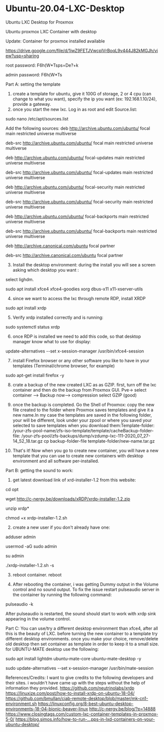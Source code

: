 # Ubuntu-20.04-LXC-Desktop
Ubuntu LXC Desktop for Proxmox

Ubuntu proxmox LXC Container with desktop

Update: Container for proxmox installed available

https://drive.google.com/file/d/1iwZ9FETJVwcplVrBoqL9v444J82kMGJh/view?usp=sharing

root password: F6h(W*Tsps=De?+k

admin password:  F6h(W*Ts

Part A: setting the template
1) create a template for ubuntu, give it 100G of storage, 2 or 4 cpu (can change to what you want), specify the ip you want (ex: 192.168.1.10/24), provide a gateway.
2) once you start the new lxc. Log in as root and edit Source.list:

sudo nano /etc/apt/sources.list

Add the following sources:
deb http://archive.ubuntu.com/ubuntu/ focal main restricted universe multiverse

deb-src http://archive.ubuntu.com/ubuntu/ focal main restricted universe multiverse

deb http://archive.ubuntu.com/ubuntu/ focal-updates main restricted universe multiverse

deb-src http://archive.ubuntu.com/ubuntu/ focal-updates main restricted universe multiverse

deb http://archive.ubuntu.com/ubuntu/ focal-security main restricted universe multiverse

deb-src http://archive.ubuntu.com/ubuntu/ focal-security main restricted universe multiverse

deb http://archive.ubuntu.com/ubuntu/ focal-backports main restricted universe multiverse

deb-src http://archive.ubuntu.com/ubuntu/ focal-backports main restricted universe multiverse

deb http://archive.canonical.com/ubuntu focal partner

deb-src http://archive.canonical.com/ubuntu focal partner

3) Install the desktop environment: during the install you will see a screen asking which desktop you want : 

select lighdm.

sudo apt install xfce4 xfce4-goodies xorg dbus-x11 x11-xserver-utils

4) since we want to access the lxc through remote RDP, install XRDP

sudo apt install xrdp

5) Verify xrdp installed correctly and is running:

sudo systemctl status xrdp

6) once RDP is installed we need to add this code, so that desktop manager know what to use for display:

update-alternatives --set x-session-manager /usr/bin/xfce4-session

7) install Firefox browser or any other software you like to have in your templates (Terminal/chrome browser, for example)

sudo apt-get install firefox -y

8) crate a backup of the new created LXC as as GZIP. first, turn off the lxc container and then do the backup from Proxmox GUI.
Pve-> select container <id> —> Backup now—> compression select GZIP (good)

9) once the backup is completed. Go the Shell of Proxmox: copy the new file created to the folder where Proxmox saves templates and give it a new name.In my case the templates are saved in the following folder, your will be different, look under your zpool or where you saved your selected to save templates when you download them:Template-folder: /your-zfs-pool-name/zfs-iso-template/template/cacheBackup-folder-file: /your-zfs-pool/zfs-backups/dump/vzdump-lxc-111-2020_07_27-14_52_18.tar.gz
cp backup-folder-file template-folder/new-name.tar.gz

10) That's it! Now when you go to create new container, you will have a new template that you can use to create new containers with desktop environment and all software per-installed.

Part B: getting the sound to work:

1) get latest download link of xrd-installer-1.2 from this website:

cd opt

wget http://c-nergy.be/downloads/xRDP/xrdp-installer-1.2.zip

unzip xrdp*

chmod +x xrdp-installer-1.2.sh

2) create a new user if you don't already have one:

adduser admin

usermod -aG sudo admin

su admin

./xrdp-installer-1.2.sh -s

3) reboot container.
 reboot

4) After rebooting the container, i was getting Dummy output in the Volume control and no sound output. To fix the issue restart pulseaudio server in the container by running the following command:

pulseaudio -k

After pulseaudio is restarted, the sound should start to work with xrdp sink appearing in the volume control.

Part C:
You can use/try a different desktop environment than xfce4, after all this is the beauty of LXC. before turning the new container to a template try different desktop environments. once you make your choice, remove/delete old desktop then set container as template in order to keep it to a small size.
for UBUNTU-MATE desktop use the following:

sudo apt install lightdm ubuntu-mate-core ubuntu-mate-desktop -y

sudo update-alternatives --set x-session-manager /usr/bin/mate-session


References/Credits:
I want to give credits to the following developers and their sites. i wouldn't have came up with the steps without the help of information they provided.
https://github.com/neutrinolabs/xrdp
https://linuxize.com/post/how-to-install-xrdp-on-ubuntu-18-04/
https://github.com/bmullan/ciab-remote-desktop/blob/master/mk-cn1-environment.sh
https://linuxconfig.org/8-best-ubuntu-desktop-environments-18-04-bionic-beaver-linux
http://c-nergy.be/blog/?p=14888
https://www.closingtags.com/custom-lxc-container-templates-in-proxmox-5-0/
https://blog.simos.info/how-to-run-...pps-in-lxd-containers-on-your-ubuntu-desktop/
